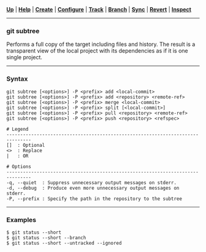[**Up**](../08-Inspect/inspect.md) |
[**Help**](../01-Help/help.md) |
[**Create**](../02-Create/create.md) |
[**Configure**](../03-Configure/configure.md) |
[**Track**](../04-Track/track.md) |
[**Branch**](../05-Branch/branch.md) |
[**Sync**](../06-Sync/sync.md) |
[**Revert**](../07-Revert/revert.md) |
[**Inspect**](../08-Inspect/inspect.md)

-------------------------------------------------------------------------------
### git subtree

Performs a full copy of the target including files and history. The result 
is a transparent view of the local project with its dependencies as if it is 
one single project.

-------------------------------------------------------------------------------
### Syntax
```
git subtree [<options>] -P <prefix> add <local-commit>
git subtree [<options>] -P <prefix> add <repository> <remote-ref>
git subtree [<options>] -P <prefix> merge <local-commit>
git subtree [<options>] -P <prefix> split [<local-commit>]
git subtree [<options>] -P <prefix> pull <repository> <remote-ref>
git subtree [<options>] -P <prefix> push <repository> <refspec>

# Legend
-------------------------------------------------------------------------------
[]  : Optional
<>  : Replace
|   : OR
  
# Options
-------------------------------------------------------------------------------
-q, --quiet  : Suppress unnecessary output messages on stderr.
-d, --debug  : Produce even more unnecessary output messages on stderr.
-P, --prefix : Specify the path in the repository to the subtree 
```

-------------------------------------------------------------------------------
### Examples
```shell
$ git status --short
$ git status --short --branch
$ git status --short --untracked --ignored
```